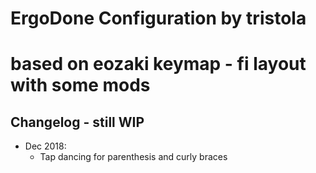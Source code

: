 # ErgoDone Configuration by tristola
# based on eozaki keymap - fi layout with some mods
## Changelog - still WIP

* Dec 2018:
  * Tap dancing for parenthesis and curly braces
